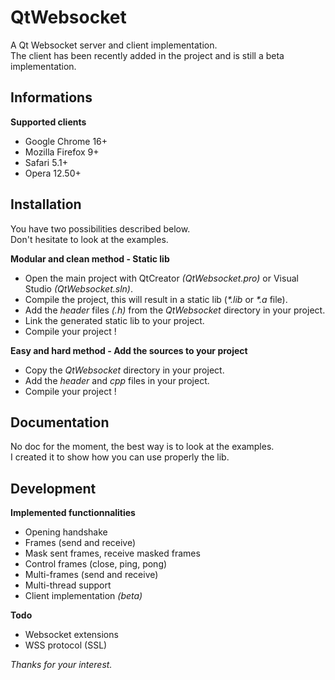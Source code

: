# QtWebsocket

A Qt Websocket server and client implementation.  
The client has been recently added in the project and is still a beta implementation.

## Informations

**Supported clients**  
- Google Chrome 16+  
- Mozilla Firefox 9+  
- Safari 5.1+  
- Opera 12.50+

## Installation

You have two possibilities described below.  
Don't hesitate to look at the examples.

**Modular and clean method - Static lib**  
- Open the main project with QtCreator _(QtWebsocket.pro)_ or Visual Studio _(QtWebsocket.sln)_.  
- Compile the project, this will result in a static lib (_*.lib_ or _*.a_ file).  
- Add the _header_ files _(.h)_ from the _QtWebsocket_ directory in your project.  
- Link the generated static lib to your project.  
- Compile your project !

**Easy and hard method - Add the sources to your project**  
- Copy the _QtWebsocket_ directory in your project.  
- Add the _header_ and _cpp_ files in your project.  
- Compile your project !

## Documentation

No doc for the moment, the best way is to look at the examples.  
I created it to show how you can use properly the lib.

## Development

**Implemented functionnalities**  
- Opening handshake  
- Frames (send and receive)  
- Mask sent frames, receive masked frames  
- Control frames (close, ping, pong)  
- Multi-frames (send and receive)  
- Multi-thread support  
- Client implementation _(beta)_

**Todo**
- Websocket extensions
- WSS protocol (SSL)

_Thanks for your interest._
